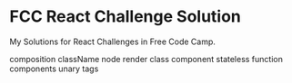 # FCC React Challenge Solution

My Solutions for React Challenges in Free Code Camp.

 composition
 className
 node
 render class component
 stateless function components
 unary tags